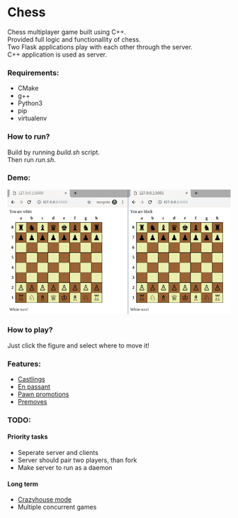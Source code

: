 # __Chess__

Chess multiplayer game built using C++. <br>
Provided full logic and functionallity of chess. <br>
Two Flask applications play with each other through the server. <br>
C++ application is used as server. <br>

### Requirements:
- CMake
- g++
- Python3
- pip
- virtualenv

### How to run?

Build by running _build.sh_ script. <br>
Then run _run.sh_.

### Demo: <br>

![Alt Text](/other/demo/Chess_demo.gif)

### How to play?
Just click the figure and select where to move it!

### Features:
- [Castlings](https://en.wikipedia.org/wiki/Castling)
- [En passant](https://en.wikipedia.org/wiki/En_passant)
- [Pawn promotions](https://en.wikipedia.org/wiki/Promotion_(chess))
- [Premoves](https://en.wikipedia.org/wiki/Premove)


### TODO:
#### Priority tasks
- Seperate server and clients
- Server should pair two players, than fork 
- Make server to run as a daemon

#### Long term
- [Crazyhouse mode](https://en.wikipedia.org/wiki/Crazyhouse)
- Multiple concurrent games
